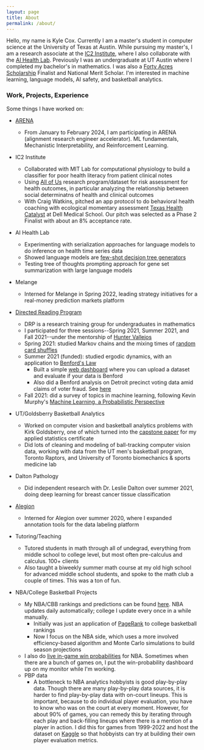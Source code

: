 ```yaml
---
layout: page
title: About
permalink: /about/
---
```


Hello, my name is Kyle Cox. Currently I am a master's student in computer science at the University of Texas at Austin. While pursuing my master's, I am a research associate at the [IC2 Institute](https://ic2.utexas.edu), where I also collaborate with the [AI Health Lab](https://aihealth.ischool.utexas.edu). Previously I was an undergraduate at UT Austin where I completed my bachelor's in mathematics. I was also a [Forty Acres Scholarship](https://www.texasexes.org/scholarships/forty-acres-scholars-program) Finalist and National Merit Scholar. I'm interested in machine learning, language models, AI safety, and basketball analytics.

### Work, Projects, Experience
Some things I have worked on:
- [ARENA](https://www.arena.education)
    - From January to February 2024, I am participating in ARENA (alignment research engineer accelerator). ML fundamentals, Mechanistic Interpretability, and Reinforcement Learning.

- IC2 Institute
    - Collaborated with MIT Lab for computational physiology to build a classifier for poor health literacy from patient clinical notes
    - Using [All of Us](https://www.researchallofus.org/about/) research program/dataset for risk assessment for health outcomes, in particular analyzing the relationship between social determinatns of health and clinical outcomes
    - With Craig Watkins, pitched an app protocol to do behavioral health coaching with ecological momentary assessment [Texas Health Catalyst](https://dellmed.utexas.edu/healthscape/collaborative-opportunities/colab/texas-health-catalyst) at Dell Medical School. Our pitch was selected as a Phase 2 Finalist with about an 8% acceptance rate.

- AI Health Lab
    - Experimenting with serialization approaches for language models to do inference on health time series data
    - Showed language models are [few-shot decision tree generators](https://xocelyk.github.io/2023/09/12/language-model-augmented-decision-trees/)
    - Testing tree of thoughts prompting approach for gene set summarization with large language models

- Melange
    - Interned for Melange in Spring 2022, leading strategy initiatives for a real-money prediction markets platform

- [Directed Reading Program](https://web.ma.utexas.edu/users/drp/)
    - DRP is a research training group for undergraduates in mathematics
    - I participated for three sessions--Spring 2021, Summer 2021, and Fall 2021--under the mentorship of [Hunter Vallejos](https://web.ma.utexas.edu/users/vallejos/)
    - Spring 2021: studied Markov chains and the mixing times of [random card shuffles](https://www.quantamagazine.org/persi-diaconis-mixes-math-and-magic-20150414/)
    - Summer 2021 (funded): studied ergodic dynamics, with an application to [Benford's Law](https://en.wikipedia.org/wiki/Benford's_law)
        - Built a simple [web dashboard](https://test-benford.streamlit.app) where you can upload a dataset and evaluate if your data is Benford
        - Also did a Benford analysis on Detroit precinct voting data amid claims of voter fraud. See [here](https://github.com/xocelyk/benford-election-2021/blob/8636ac3448ba4b15bffb6bd4eebf5ad6181f558d/benford.png)
    - Fall 2021: did a survey of topics in machine learning, following Kevin Murphy's [Machine Learning, a Probabilistic Perspective](http://noiselab.ucsd.edu/ECE228/Murphy_Machine_Learning.pdf)

- UT/Goldsberry Basketball Analytics
    - Worked on computer vision and basketball analytics problems with Kirk Goldsberry, one of which turned into the [capstone paper](https://github.com/xocelyk/beyondbinary/blob/main/beyondbinary-final.pdf) for my applied statistics certificate
    - Did lots of cleaning and modeling of ball-tracking computer vision data, working with data from the UT men's basketball program, Toronto Raptors, and University of Toronto biomechanics & sports medicine lab

- Dalton Pathology
    - Did independent research with Dr. Leslie Dalton over summer 2021, doing deep learning for breast cancer tissue classification

- [Alegion](https://www.alegion.com)
    - Interned for Alegion over summer 2020, where I expanded annotation tools for the data labeling platform

- Tutoring/Teaching
    - Tutored students in math through all of undegrad, everything from middle school to college level, but most often pre-calculus and calculus. 100+ clients
    - Also taught a biweekly summer math course at my old high school for advanced middle school students, and spoke to the math club a couple of times. This was a ton of fun.

- NBA/College Basketball Projects
    - My NBA/CBB rankings and predictions can be found [here](http://www.kyle-cox.com). NBA updates daily automatically; college I update every once in a while manually.
        - Initially was just an application of [PageRank](https://www2.math.upenn.edu/~kazdan/312S14/Notes/Perron-Frobenius-football-SIAM1993.pdf) to college basketball rankings
        - Now I focus on the NBA side, which uses a more involved efficiency-based algorithm and Monte Carlo simulations to build season projections
    - I also do [live in-game win probabilities](https://nba-live-probability.streamlit.app) for NBA. Sometimes when there are a bunch of games on, I put the win-probability dashboard up on my monitor while I'm working.
    - PBP data
        - A bottleneck to NBA analytics hobbyists is good play-by-play data. Though there are many play-by-play data sources, it is harder to find play-by-play data with on-court lineups. This is important, because to do individual player evaluation, you have to know who was on the court at every moment. However, for about 90% of games, you can remedy this by iterating through each play and back-filling lineups where there is a mention of a player in action. I did this for games from 1999-2022 and host the dataset on [Kaggle](https://www.kaggle.com/datasets/xocelyk/nba-pbp) so that hobbyists can try at building their own player evaluation metrics.